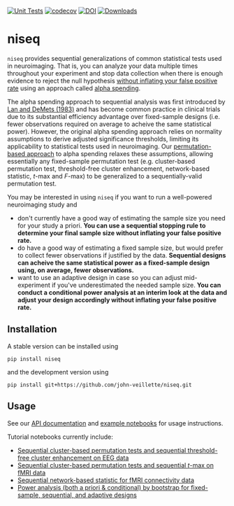 [![Unit Tests](https://github.com/john-veillette/niseq/actions/workflows/pytest.yml/badge.svg)](https://github.com/john-veillette/niseq/actions/workflows/pytest.yml) [![codecov](https://codecov.io/gh/john-veillette/niseq/branch/main/graph/badge.svg?token=Q88ZWUEO7D)](https://codecov.io/gh/john-veillette/niseq) [![DOI](https://zenodo.org/badge/549239051.svg)](https://zenodo.org/badge/latestdoi/549239051) [![Downloads](https://static.pepy.tech/personalized-badge/niseq?period=total&units=international_system&left_color=black&right_color=brightgreen&left_text=PyPI%20downloads)](https://pypi.org/project/niseq/)
# niseq

`niseq` provides sequential generalizations of common statistical tests used in neuroimaging. That is, you can analyze your data multiple times throughout your experiment and stop data collection when there is enough evidence to reject the null hypothesis [without inflating your false positive rate](https://github.com/john-veillette/niseq/blob/42d77e84195d17aacb56cc7ec63925f7b6e543c7/notebooks/FPR-simulation.ipynb) using an approach called [alpha spending](https://doi.org/10.1002/ejsp.2023).

The alpha spending approach to sequential analysis was first introduced by [Lan and DeMets (1983)](https://doi.org/10.1093/biomet/70.3.659) and has become common practice in clinical trials due to its substantial efficiency advantage over fixed-sample designs (i.e. fewer observations required on average to acheive the same statistical power). However, the original alpha spending approach relies on normality assumptions to derive adjusted significance thresholds, limiting its applicability to statistical tests used in neuroimaging. Our [permutation-based approach](https://github.com/john-veillette/niseq/blob/main/notebooks/permutation-explanation.ipynb) to alpha spending relaxes these assumptions, allowing essentially any fixed-sample permutation test (e.g. cluster-based permutation test, threshold-free cluster enhancement, network-based statistic, _t_-max and _F_-max) to be generalized to a sequentially-valid permutation test.

You may be interested in using `niseq` if you want to run a well-powered neuroimaging study and
* don't currently have a good way of estimating the sample size you need for your study a priori. __You can use a sequential stopping rule to determine your final sample size without inflating your false positive rate.__
* do have a good way of estimating a fixed sample size, but would prefer to collect fewer observations if justified by the data. __Sequential designs can acheive the same statistical power as a fixed-sample design using, on average, fewer observations.__
* want to use an adaptive design in case so you can adjust mid-experiment if you've underestimated the needed sample size. __You can conduct a conditional power analysis at an interim look at the data and adjust your design accordingly without inflating your false positive rate.__

## Installation

A stable version can be installed using
```
pip install niseq
```

and the development version using 
```
pip install git+https://github.com/john-veillette/niseq.git
```

## Usage

See our [API documentation](http://niseq.readthedocs.io/) and [example notebooks](https://github.com/john-veillette/niseq/tree/main/notebooks) for usage instructions.

Tutorial notebooks currently include:
* [Sequential cluster-based permutation tests and sequential threshold-free cluster enhancement on EEG data](https://github.com/john-veillette/niseq/blob/main/notebooks/EEG-cluster-and-TFCE-example.ipynb)
* [Sequential cluster-based permutation tests and sequential _t_-max on fMRI data](https://github.com/john-veillette/niseq/blob/main/notebooks/fMRI-cluster-and-tmax-example.ipynb)
* [Sequential network-based statistic for fMRI connectivity data](https://github.com/john-veillette/niseq/blob/main/notebooks/fMRI-NBS-example.ipynb)
* [Power analysis (both a priori & conditional) by bootstrap for fixed-sample, sequential, and adaptive designs](https://github.com/john-veillette/niseq/blob/main/notebooks/power-example.ipynb)
